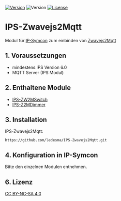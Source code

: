 [![Version](https://img.shields.io/badge/Symcon-PHPModul-red.svg)](https://www.symcon.de/service/dokumentation/entwicklerbereich/sdk-tools/sdk-php/)
![Version](https://img.shields.io/badge/Symcon%20Version-6.0%20%3E-blue.svg)
[![License](https://img.shields.io/badge/License-CC%20BY--NC--SA%204.0-green.svg)](https://creativecommons.org/licenses/by-nc-sa/4.0/)

# IPS-Zwavejs2Mqtt

Modul für [IP-Symcon](https://www.symcon.de) zum einbinden von [Zwavejs2Mqtt](https://zwave-js.github.io/zwavejs2mqtt)
 
## 1. Voraussetzungen

* mindestens IPS Version 6.0
* MQTT Server (IPS Modul) 


## 2. Enthaltene Module

* [IPS-ZW2MSwitch](Switch/README.md)
* [IPS-Z2MDimmer](Dimmer/README.md)

## 3. Installation
IPS-Zwavejs2Mqtt:
```
https://github.com/ledesma/IPS-Zwavejs2Mqtt.git
```

## 4. Konfiguration in IP-Symcon
Bitte den einzelnen Modulen entnehmen.

## 6. Lizenz

[CC BY-NC-SA 4.0](https://creativecommons.org/licenses/by-nc-sa/4.0/)